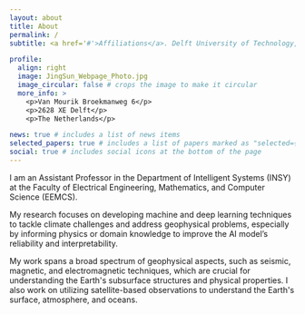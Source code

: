 ```yaml
---
layout: about
title: About
permalink: /
subtitle: <a href='#'>Affiliations</a>. Delft University of Technology, Netherlands

profile:
  align: right
  image: JingSun_Webpage_Photo.jpg
  image_circular: false # crops the image to make it circular
  more_info: >
    <p>Van Mourik Broekmanweg 6</p>
    <p>2628 XE Delft</p>
    <p>The Netherlands</p>

news: true # includes a list of news items
selected_papers: true # includes a list of papers marked as "selected={true}"
social: true # includes social icons at the bottom of the page
---
```


I am an Assistant Professor in the Department of Intelligent Systems (INSY) at the Faculty of Electrical Engineering, Mathematics, and Computer Science (EEMCS). 

My research focuses on developing machine and deep learning techniques to tackle climate challenges and address geophysical problems, especially by informing physics or domain knowledge to improve the AI model’s reliability and interpretability. 

My work spans a broad spectrum of geophysical aspects, such as seismic, magnetic, and electromagnetic techniques, which are crucial for understanding the Earth's subsurface structures and physical properties. I also work on utilizing satellite-based observations to understand the Earth's surface, atmosphere, and oceans.

